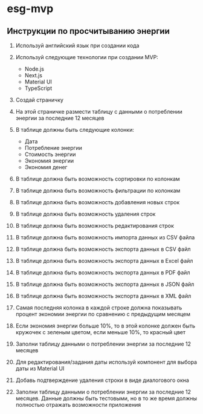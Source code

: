 # esg-mvp

## Инструкции по просчитыванию энергии
1. Используй английский язык при создании кода
2. Используй следующие технологии при создании MVP:
    - Node.js
    - Next.js
    - Material UI
    - TypeScript
3. Создай страничку
4. На этой страничке размести таблицу с данными о потреблении энергии за последние 12 месяцев
5. В таблице должны быть следующие колонки:
    - Дата
    - Потребление энергии
    - Стоимость энергии
    - Экономия энергии
    - Экономия денег
6. В таблице должна быть возможность сортировки по колонкам
7. В таблице должна быть возможность фильтрации по колонкам
8. В таблице должна быть возможность добавления новых строк
9. В таблице должна быть возможность удаления строк
10. В таблице должна быть возможность редактирования строк
11. В таблице должна быть возможность импорта данных из CSV файла
12. В таблице должна быть возможность экспорта данных в CSV файл
13. В таблице должна быть возможность экспорта данных в Excel файл
14. В таблице должна быть возможность экспорта данных в PDF файл
15. В таблице должна быть возможность экспорта данных в JSON файл
16. В таблице должна быть возможность экспорта данных в XML файл
17. Самая последняя колонка в каждой строке должна показывать процент экономии энергии по сравнению с предыдущим месяцем
18. Если экономия энергии больше 10%, то в этой колонке должен быть кружочек с зеленым цветом, если меньше 10%, то красный цвет
19. Заполни таблицу данными о потреблении энергии за последние 12 месяцев

20. Для редактирования/задания даты используй компонент для выбора даты из Material UI
21. Добавь подтверждение удаления строки в виде диалогового окна
22. Заполни таблицу данными о потреблении энергии за последние 12 месяцев. Данные должны быть тестовыми, но в то же время должны полностью отражать возможности приложения
